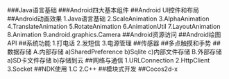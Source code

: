 ###Java语言基础
###Android四大基本组件
##Android UI控件和布局
##Android动画效果
	1.Java语言基础
	2.ScaleAnimation
	3.AlphaAnimation
	4.TranslateAnimation
	5.RotateAnimation
	6.AnimationUtil
	7.LayoutAnimation
	8.Animation
	9.android.graphics.Camera
##Android资源访问
##Android绘图API
##系统功能
	1.打电话
	2.发短信
	3.电源管理
##传感器
##多点触摸和手势
##数据存储
	A.内部存储
		a)SharedPreference
		b)Sqlite
		c)内部文件存储
	B.外部存储
		a)SD卡文件存储
		b)存储到云
##网络与通信
	1.URLConnection
	2.HttpClient
	3.Socket
##NDK使用
	1.C
	2.C++
##模块式开发
##Cocos2d-x